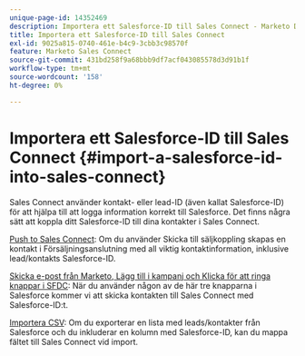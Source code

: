 ```yaml
---
unique-page-id: 14352469
description: Importera ett Salesforce-ID till Sales Connect - Marketo Docs - produktdokumentation
title: Importera ett Salesforce-ID till Sales Connect
exl-id: 9025a815-0740-461e-b4c9-3cbb3c98570f
feature: Marketo Sales Connect
source-git-commit: 431bd258f9a68bbb9df7acf043085578d3d91b1f
workflow-type: tm+mt
source-wordcount: '158'
ht-degree: 0%

---
```


# Importera ett Salesforce-ID till Sales Connect {#import-a-salesforce-id-into-sales-connect}

Sales Connect använder kontakt- eller lead-ID (även kallat Salesforce-ID) för att hjälpa till att logga information korrekt till Salesforce. Det finns några sätt att koppla ditt Salesforce-ID till dina kontakter i Sales Connect.

[Push to Sales Connect](/help/marketo/product-docs/marketo-sales-connect/crm/salesforce-customization/push-to-sales-connect.md): Om du använder Skicka till säljkoppling skapas en kontakt i Försäljningsanslutning med all viktig kontaktinformation, inklusive lead/kontakts Salesforce-ID.

[Skicka e-post från Marketo, Lägg till i kampanj och Klicka för att ringa knappar i SFDC](/help/marketo/product-docs/marketo-sales-connect/crm/salesforce-customization/how-to-install-sales-connect-buttons-in-salesforce.md): När du använder någon av de här tre knapparna i Salesforce kommer vi att skicka kontakten till Sales Connect med Salesforce-ID:t.

[Importera CSV](/help/marketo/product-docs/marketo-sales-connect/people/managing-contacts/import-contacts-via-csv.md): Om du exporterar en lista med leads/kontakter från Salesforce och du inkluderar en kolumn med Salesforce-ID, kan du mappa fältet till Sales Connect vid import.
